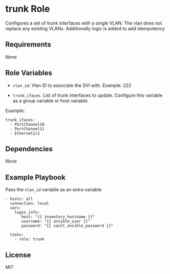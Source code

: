 trunk Role
=========

Configures a set of trunk interfaces with a single VLAN. The vlan does not
replace any existing VLANs. Additionally logic is added to add idempotency

Requirements
------------

None

Role Variables
--------------

* ``vlan_id``: Vlan ID to associate the SVI with. Example: 222

* ``trunk_ifaces``. List of trunk interfaces to update. Configure this variable
  as a group variable or host variable

Example:

```
trunk_ifaces:
  - PortChannel10
  - PortChannel11
  - Ethernet2/2
```

Dependencies
------------

None

Example Playbook
----------------


Pass the ``vlan_id`` variable as an extra variable

```
- hosts: all
  connection: local
  vars:
    login_info:
       host: "{{ inventory_hostname }}"
       username: "{{ ansible_user }}"
       password: "{{ vault_ansible_password }}"

  tasks:
    - role: trunk

```

License
-------
MIT

